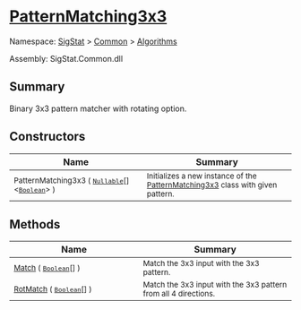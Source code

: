 # [PatternMatching3x3](./PatternMatching3x3.md)

Namespace: [SigStat]() > [Common](./../README.md) > [Algorithms](./README.md)

Assembly: SigStat.Common.dll

## Summary
Binary 3x3 pattern matcher with rotating option.

## Constructors

| Name<div><a href="#"><img width=400></a></div> | Summary<div><a href="#"><img width=475></a></div> | 
| --- | --- | 
| <sub>PatternMatching3x3 ( [`Nullable`](https://docs.microsoft.com/en-us/dotnet/api/System.Nullable-1)[]\<[`Boolean`](https://docs.microsoft.com/en-us/dotnet/api/System.Boolean)> )</sub>| <sub>Initializes a new instance of the [PatternMatching3x3](https://github.com/hargitomi97/sigstat/blob/master/docs/md/SigStat/Common/Algorithms/PatternMatching3x3.md) class with given pattern.</sub>| 


## Methods

| Name<div><a href="#"><img width=400></a></div> | Summary<div><a href="#"><img width=475></a></div> | 
| --- | --- | 
| <sub>[Match](./Methods/PatternMatching3x3-100664291.md) ( [`Boolean`](https://docs.microsoft.com/en-us/dotnet/api/System.Boolean)[] )</sub>| <sub>Match the 3x3 input with the 3x3 pattern.</sub>| 
| <sub>[RotMatch](./Methods/PatternMatching3x3-100664292.md) ( [`Boolean`](https://docs.microsoft.com/en-us/dotnet/api/System.Boolean)[] )</sub>| <sub>Match the 3x3 input with the 3x3 pattern from all 4 directions.</sub>| 


